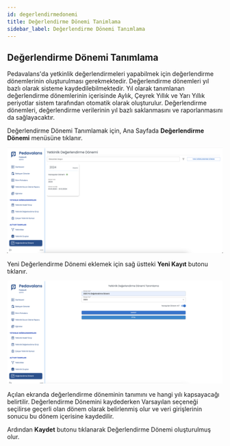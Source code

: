 ```yaml
---
id: degerlendirmedonemi
title: Değerlendirme Dönemi Tanimlama
sidebar_label: Değerlendirme Dönemi Tanımlama
---
```

## Değerlendirme Dönemi Tanımlama

Pedavalans'da yetkinlik değerlendirmeleri yapabilmek için değerlendirme dönemlerinin oluşturulması gerekmektedir. Değerlendirme dönemleri yıl bazlı olarak sisteme kaydedilebilmektedir. Yıl olarak tanımlanan değerlendirme dönemlerinin içerisinde Aylık, Çeyrek Yıllık ve Yarı Yıllık periyotlar sistem tarafından otomatik olarak oluşturulur. Değerlendirme dönemleri, değerlendirme verilerinin yıl
bazlı saklanmasını ve raporlanmasını da sağlayacaktır.

Değerlendirme Dönemi Tanımlamak için, Ana Sayfada **Değerlendirme Dönemi** menüsüne tıklanır.

![Değerlendirme Dönemleri Listesi](../images/degerlendirmedonemi.png)

Yeni Değerlendirme Dönemi eklemek için sağ üstteki **Yeni Kayıt** butonu tıklanır.

![Yeni Değerlendirme Dönemi Ekleme](../images/degerlendirmedonemi2.png)

Açılan ekranda değerlendirme döneminin tanımını ve hangi yılı kapsayacağı belirtilir. Değerlendirme Dönemini kaydederken Varsayılan seçeneği seçilirse geçerli olan dönem olarak belirlenmiş olur ve veri girişlerinin sonucu bu dönem içerisine kaydedilir.

Ardından **Kaydet** butonu tıklanarak Değerlendirme Dönemi oluşturulmuş olur. 
